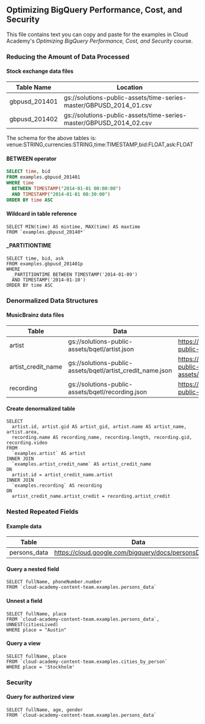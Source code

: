 ## Optimizing BigQuery Performance, Cost, and Security
This file contains text you can copy and paste for the examples in Cloud Academy's _Optimizing BigQuery Performance, Cost, and Security_ course.

### Reducing the Amount of Data Processed
#### Stock exchange data files

| Table Name    | Location                                                           |
| ------------- | ------------------------------------------------------------------ |
| gbpusd_201401 | gs://solutions-public-assets/time-series-master/GBPUSD_2014_01.csv |
| gbpusd_201402 | gs://solutions-public-assets/time-series-master/GBPUSD_2014_02.csv |

The schema for the above tables is:  
venue:STRING,currencies:STRING,time:TIMESTAMP,bid:FLOAT,ask:FLOAT

#### BETWEEN operator
```sql
SELECT time, bid
FROM examples.gbpusd_201401
WHERE time
  BETWEEN TIMESTAMP("2014-01-01 00:00:00")
  AND TIMESTAMP("2014-01-01 00:30:00")
ORDER BY time ASC
```

#### Wildcard in table reference
```
SELECT MIN(time) AS mintime, MAX(time) AS maxtime
FROM `examples.gbpusd_20140*`
```

#### _PARTITIONTIME
```
SELECT time, bid, ask
FROM examples.gbpusd_201401p
WHERE
  _PARTITIONTIME BETWEEN TIMESTAMP('2014-01-09')
  AND TIMESTAMP('2014-01-10')
ORDER BY time ASC
```

### Denormalized Data Structures
#### MusicBrainz data files

| Table         | Data                          | Schema                                                 |
| ------------------ | ----------------------------- | ------------------------------------------------------ |
| artist             | gs://solutions-public-assets/bqetl/artist.json | https://storage.googleapis.com/solutions-public-assets/bqetl/artist_schema.json |
| artist_credit_name | gs://solutions-public-assets/bqetl/artist_credit_name.json | https://storage.googleapis.com/solutions-public-assets/bqetl/artist_credit_name_schema.json|
| recording            | gs://solutions-public-assets/bqetl/recording.json | https://storage.googleapis.com/solutions-public-assets/bqetl/recording_schema.json |

#### Create denormalized table
```
SELECT
  artist.id, artist.gid AS artist_gid, artist.name AS artist_name, artist.area,
  recording.name AS recording_name, recording.length, recording.gid, recording.video
FROM
  `examples.artist` AS artist
INNER JOIN
  `examples.artist_credit_name` AS artist_credit_name
ON
  artist.id = artist_credit_name.artist
INNER JOIN
  `examples.recording` AS recording
ON
  artist_credit_name.artist_credit = recording.artist_credit
```

### Nested Repeated Fields
#### Example data
| Table         | Data                          | Schema                                                 |
| ------------------ | ----------------------------- | ------------------------------------------------------ |
| persons_data       | https://cloud.google.com/bigquery/docs/personsData.json | https://cloud.google.com/bigquery/docs/personsDataSchema.json |

#### Query a nested field
```
SELECT fullName, phoneNumber.number
FROM `cloud-academy-content-team.examples.persons_data`
```

#### Unnest a field
```
SELECT fullName, place
FROM `cloud-academy-content-team.examples.persons_data`,
UNNEST(citiesLived)
WHERE place = "Austin"
```

#### Query a view
```
SELECT fullName, place
FROM `cloud-academy-content-team.examples.cities_by_person`
WHERE place = 'Stockholm'
```

### Security
#### Query for authorized view
```
SELECT fullName, age, gender
FROM `cloud-academy-content-team.examples.persons_data`
```
